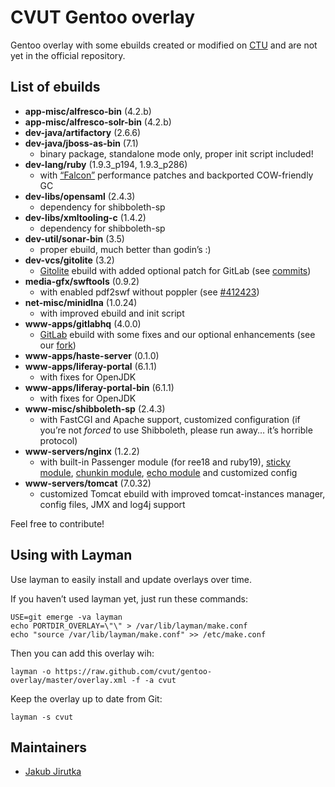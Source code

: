 CVUT Gentoo overlay
===================

Gentoo overlay with some ebuilds created or modified on [CTU](http://www.cvut.cz/) and are not yet in the official repository.


List of ebuilds
---------------

* **app-misc/alfresco-bin** (4.2.b)
* **app-misc/alfresco-solr-bin** (4.2.b)
* **dev-java/artifactory** (2.6.6)
* **dev-java/jboss-as-bin** (7.1)
   * binary package, standalone mode only, proper init script included!
* **dev-lang/ruby** (1.9.3\_p194, 1.9.3\_p286)
   * with [“Falcon”](https://gist.github.com/4136519) performance patches and backported COW-friendly GC
* **dev-libs/opensaml** (2.4.3)
   * dependency for shibboleth-sp
* **dev-libs/xmltooling-c** (1.4.2)
   * dependency for shibboleth-sp
* **dev-util/sonar-bin** (3.5)
   * proper ebuild, much better than godin’s :)
* **dev-vcs/gitolite** (3.2)
   * [Gitolite](https://github.com/sitaramc/gitolite) ebuild with added optional patch for GitLab (see [commits](https://github.com/gitlabhq/gitolite/commits/))
* **media-gfx/swftools** (0.9.2)
   * with enabled pdf2swf without poppler (see [#412423](https://bugs.gentoo.org/show_bug.cgi?id=412423))
* **net-misc/minidlna** (1.0.24)
   * with improved ebuild and init script
* **www-apps/gitlabhq** (4.0.0)
   * [GitLab](https://github.com/gitlabhq/gitlabhq) ebuild with some fixes and our optional enhancements (see our [fork](https://github.com/cvut/gitlabhq))
* **www-apps/haste-server** (0.1.0)
* **www-apps/liferay-portal** (6.1.1)
   * with fixes for OpenJDK
* **www-apps/liferay-portal-bin** (6.1.1)
   * with fixes for OpenJDK
* **www-misc/shibboleth-sp** (2.4.3)
   * with FastCGI and Apache support, customized configuration (if you’re not _forced_ to use Shibboleth, please run away… it’s horrible protocol)
* **www-servers/nginx** (1.2.2)
   * with built-in Passenger module (for ree18 and ruby19), [sticky module](http://code.google.com/p/nginx-sticky-module/), [chunkin module](https://github.com/agentzh/chunkin-nginx-module), [echo module](https://github.com/agentzh/echo-nginx-module) and customized config
* **www-servers/tomcat** (7.0.32)
   * customized Tomcat ebuild with improved tomcat-instances manager, config files, JMX and log4j support

Feel free to contribute!


Using with Layman
-----------------

Use layman to easily install and update overlays over time.

If you haven’t used layman yet, just run these commands:

	USE=git emerge -va layman
	echo PORTDIR_OVERLAY=\"\" > /var/lib/layman/make.conf
	echo "source /var/lib/layman/make.conf" >> /etc/make.conf


Then you can add this overlay wih:

	layman -o https://raw.github.com/cvut/gentoo-overlay/master/overlay.xml -f -a cvut

Keep the overlay up to date from Git:

	layman -s cvut


Maintainers
-----------

* [Jakub Jirutka](mailto:jirutjak@fit.cvut.cz)
